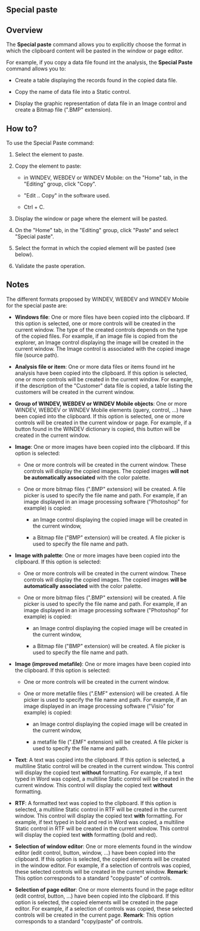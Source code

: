 


## Special paste 
			



<a name="NOTE1"></a>
<a name="NOTE1_1"></a>


## Overview
<a name="overview_ELTTEXTE000166"></a>
The **Special paste** command allows you to explicitly choose the format in which the clipboard content will be pasted in the window or page editor. 

For example, if you copy a data file found int the analysis, the **Special Paste** command allows you to:

- Create a table displaying the records found in the copied data file.

- Copy the name of data file into a Static control.

- Display the graphic representation of data file in an Image control and  create a Bitmap file (".BMP" extension).




<a name="NOTE2"></a>
<a name="NOTE2_1"></a>


## How to?
<a name="how_ELTTEXTE000190"></a>
To use the Special Paste command:

1. Select the element to paste. 

2. Copy the element to paste: 

	- in WINDEV, WEBDEV or WINDEV Mobile: on the "Home" tab, in the "Editing" group, click "Copy". 

	- "Edit .. Copy" in the software used. 

	- Ctrl + C.




3. Display the window or page where the element will be pasted.

4. On the "Home" tab, in the "Editing" group, click "Paste" and select "Special paste".

5. Select the format in which the copied element will be pasted (see below).

6. Validate the paste operation.




<a name="NOTE3"></a>
<a name="NOTE3_1"></a>


## Notes
<a name="notes_ELTTEXTE000214"></a>
The different formats proposed by WINDEV, WEBDEV and WINDEV Mobile for the special paste are:

- **Windows file**: One or more files have been copied into the clipboard. If this option is selected, one or more controls will be created in the current window. The type of the created controls depends on the type of the copied files. 
	For example, if an image file is copied from the explorer, an Image control displaying the image will be created in the current window. The Image control is associated with the copied image file (source path).

- **Analysis file or item**: One or more data files or items found int he analysis have been copied into the clipboard. If this option is selected, one or more controls will be created in the current window. 
	For example, if the description of the "Customer" data file is copied, a table listing the customers will be created in the current window.

- **Group of WINDEV, WEBDEV or WINDEV Mobile objects**: One or more WINDEV, WEBDEV or WINDEV Mobile elements (query, control, ...) have been copied into the clipboard. If this option is selected, one or more controls will be created in the current window or page. 
	For example, if a button found in the WINDEV dictionary is copied, this button will be created in the current window.

- **Image**: One or more images have been copied into the clipboard. If this option is selected:

	- One or more controls will  be created in the current window. These controls will display the copied images. The copied images **will not be automatically associated** with the color palette.

	- One or more bitmap files (".BMP" extension) will be created. A file picker is used to specify the file name and path.
			For example, if an image displayed in an image processing software ("Photoshop" for example) is copied:

		- an Image control displaying the copied image will be created in the current window, 

		- a Bitmap file ("BMP" extension) will be created. A file picker is used to specify the file name and path.




- **Image with palette**: One or more images have been copied into the clipboard. If this option is selected:

	- One or more controls will  be created in the current window. These controls will display the copied images. The copied images **will be automatically associated** with the color palette.

	- One or more bitmap files (".BMP" extension) will be created. A file picker is used to specify the file name and path.
			For example, if an image displayed in an image processing software ("Photoshop" for example) is copied:

		- an Image control displaying the copied image will be created in the current window, 

		- a Bitmap file ("BMP" extension) will be created. A file picker is used to specify the file name and path.




- **Image (improved metafile)**: One or more images have been copied into the clipboard. If this option is selected:

	- One or more controls will  be created in the current window.

	- One or more metafile files (".EMF" extension) will be created. A file picker is used to specify the file name and path.
			For example, if an image displayed in an image processing software ("Visio" for example) is copied:

		- an Image control displaying the copied image will be created in the current window, 

		- a metafile file (".EMF" extension) will be created. A file picker is used to specify the file name and path.




- **Text**: A text was copied into the clipboard. If this option is selected, a multiline Static control will be created in the current window. This control will display the copied text **without** formatting.
	For example, if a text typed in Word was copied, a multiline Static control will be created in the current window. This control will display the copied text **without** formatting.

- **RTF**: A formatted text was copied to the clipboard. If this option is selected, a multiline Static control in RTF will be created in the current window. This control will display the copied text **with** formatting.
	For example, if text typed in bold and red in Word was copied, a multiline Static control in RTF will be created in the current window. This control will display the copied text **with** formatting (bold and red).

- **Selection of window editor**: One or more elements found in the window editor (edit control, button, window, ...) have been copied into the clipboard. If this option is selected, the copied elements will be created in the window editor. 
	For example, if a selection of controls was copied, these selected controls will be created in the current window.
	**Remark**: This option corresponds to a standard "copy/paste"  of controls.

- **Selection of page editor**: One or more elements found in the page editor (edit control, button, ...) have been copied into the clipboard. If this option is selected, the copied elements will be created in the page editor. 
	For example, if a selection of controls was copied, these selected controls will be created in the current page.
	**Remark**: This option corresponds to a standard "copy/paste"  of controls.





